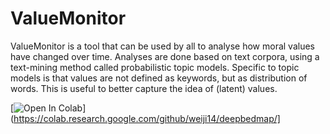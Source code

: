 # ValueMonitor
ValueMonitor is a tool that can be used by all to analyse how moral values have changed over time. Analyses are done based on text corpora, using a text-mining method called probabilistic topic models. Specific to topic models is that values are not defined as keywords, but as distribution of words. This is useful to better capture the idea of (latent) values.

[![Open In Colab](https://colab.research.google.com/assets/colab-badge.svg)](https://colab.research.google.com/github/weiji14/deepbedmap/]
